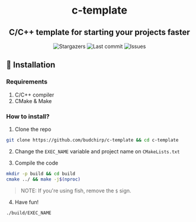 <h1 align="center">c-template</h1>
<h2 align="center">C/C++ template for starting your projects faster</h2>

<p align="center">
  <img alt="Stargazers" src="https://img.shields.io/github/stars/budchirp/c-template?style=for-the-badge&colorA=0b1221&colorB=ff8e8e" />
  <img alt="Last commit" src="https://img.shields.io/github/last-commit/budchirp/c-template?style=for-the-badge&colorA=0b1221&colorB=BDB0E4" />
  <img alt="Issues" src="https://img.shields.io/github/issues/budchirp/c-template?style=for-the-badge&colorA=0b1221&colorB=FBC19D" />
</p>


## 💾 Installation

### Requirements

1. C/C++ compiler
2. CMake & Make

### How to install?

1. Clone the repo

```sh
git clone https://github.com/budchirp/c-template && cd c-template
```

2. Change the `EXEC_NAME` variable and project name on `CMakeLists.txt`

3. Compile the code

```sh
mkdir -p build && cd build
cmake ../ && make -j$(nproc)
```

> NOTE: If you're using fish, remove the `$` sign.

4. Have fun!

```sh
./build/EXEC_NAME
```